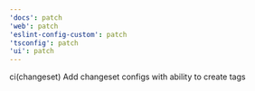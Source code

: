 ```yaml
---
'docs': patch
'web': patch
'eslint-config-custom': patch
'tsconfig': patch
'ui': patch
---
```


ci(changeset) Add changeset configs with ability to create tags
